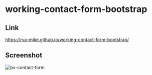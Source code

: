 # working-contact-form-bootstrap

 ## Link 
 
 https://rva-mike.github.io/working-contact-form-bootstrap/

  ## Screenshot

![bs-contact-form](https://user-images.githubusercontent.com/105617274/205515586-f49ebeeb-b291-42c9-a90f-f5f3ac6cdfb5.png)
